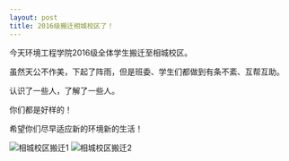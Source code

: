 ```yaml
---
layout: post
title: 2016级搬迁相城校区了！
---
```


今天环境工程学院2016级全体学生搬迁至相城校区。

虽然天公不作美，下起了阵雨，但是班委、学生们都做到有条不紊、互帮互助。

认识了一些人，了解了一些人。

你们都是好样的！

希望你们尽早适应新的环境新的生活！

<!--more-->

![相城校区搬迁1](https://raw.githubusercontent.com/zhenyangleo/zhenyangleo.github.io/master/post-image/20170923-%E7%9B%B8%E5%9F%8E%E6%A0%A1%E5%8C%BA%E6%90%AC%E8%BF%811.jpg)
![相城校区搬迁2](https://raw.githubusercontent.com/zhenyangleo/zhenyangleo.github.io/master/post-image/20170923-%E7%9B%B8%E5%9F%8E%E6%A0%A1%E5%8C%BA%E6%90%AC%E8%BF%812.jpg)
